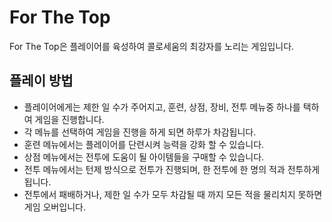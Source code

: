 # For The Top
For The Top은 플레이어를 육성하여 콜로세움의 최강자를 노리는 게임입니다.

## 플레이 방법
- 플레이어에게는 제한 일 수가 주어지고, 훈련, 상점, 장비, 전투 메뉴중 하나를 택하여 게임을 진행합니다.
- 각 메뉴를 선택하여 게임을 진행을 하게 되면 하루가 차감됩니다. 
- 훈련 메뉴에서는 플레이어를 단련시켜 능력을 강화 할 수 있습니다.
- 상점 메뉴에서는 전투에 도움이 될 아이템들을 구매할 수 있습니다.
- 전투 메뉴에서는 턴제 방식으로 전투가 진행되며, 한 전투에 한 명의 적과 전투하게 됩니다.
- 전투에서 패배하거나, 제한 일 수가 모두 차감될 때 까지 모든 적을 물리치지 못하면 게임 오버입니다.